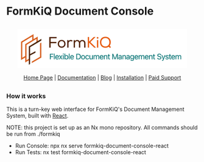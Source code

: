 # FormKiQ Document Console

<div align="center" style="margin: 30px;">
<a href="https://formkiq.com/">
  <img src="https://github.com/formkiq/formkiq-core/raw/master/images/logo.png" style="width:600px;" align="center" />
</a>
<br />
<br />

<div align="center">
    <a href="https://formkiq.com">Home Page</a> |
    <a href="https://docs.formkiq.com">Documentation</a> | 
    <a href="https://blog.formkiq.com">Blog</a> |
    <a href="https://github.com/formkiq/formkiq-core#Installation">Installation</a> |
    <a href="https://www.formkiq.com/pricing">Paid Support</a>
</div>
</div>

### How it works


This is a turn-key web interface for FormKiQ's Document Management System, built with [React](https://reactjs.org/).

NOTE: this project is set up as an Nx mono repository. All commands should be run from ./formkiq

* Run Console: npx nx serve formkiq-document-console-react
* Run Tests: nx test formkiq-document-console-react